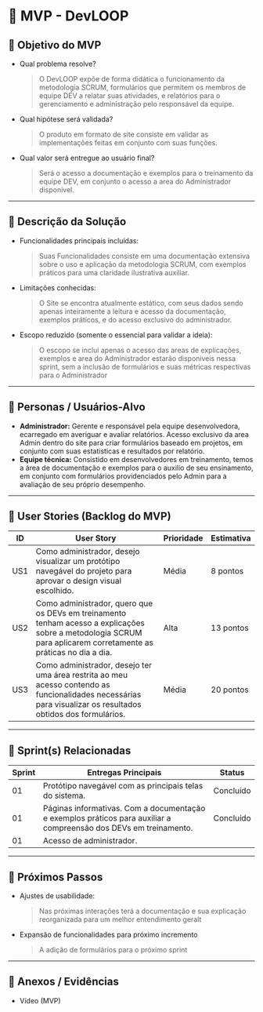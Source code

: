 
# 📌 MVP - DevLOOP

## 🎯 Objetivo do MVP
- Qual problema resolve?
    > O DevLOOP expõe de forma didática o funcionamento da metodologia SCRUM, formulários que permitem os membros de equipe DEV a relatar suas atividades, e relatórios para o gerenciamento e administração pelo responsável da equipe.

- Qual hipótese será validada?
    > O produto em formato de site consiste em validar as implementações feitas em conjunto com suas funções.

- Qual valor será entregue ao usuário final?
    > Será o acesso a documentação e exemplos para o treinamento da equipe DEV, em conjunto o acesso a area do Administrador disponivel.

---

## 📝 Descrição da Solução
- Funcionalidades principais incluídas:
   > Suas Funcionalidades consiste em uma documentação extensiva sobre o uso e aplicação da metodologia SCRUM, com exemplos práticos para uma claridade ilustrativa auxiliar.

- Limitações conhecidas:
   > O Site se encontra atualmente estático, com seus dados sendo apenas inteiramente a leitura e acesso da documentação, exemplos práticos, e do acesso exclusivo do administrador.

- Escopo reduzido (somente o essencial para validar a ideia):
   > O escopo se inclui apenas o acesso das areas de explicações, exemplos e area do Administrador estarão disponiveis nessa sprint, sem a inclusão de formulários e suas métricas respectivas para o Administrador

---

## 👥 Personas / Usuários-Alvo
- **Administrador:** Gerente e responsável pela equipe desenvolvedora, ecarregado em averiguar e avaliar relatórios. Acesso exclusivo da area Admin dentro do site para criar formulários baseado em projetos, em conjunto com suas estatisticas e resultados por relatório.
- **Equipe técnica:** Consistido em desenvolvedores em treinamento, temos a área de documentação e exemplos para o auxilio de seu ensinamento, em conjunto com formulários providenciados pelo Admin para a avaliação de seu próprio desempenho.  

---

## 🔑 User Stories (Backlog do MVP)
| ID  | User Story                                                                                                                                                               | Prioridade | Estimativa |
|-----|--------------------------------------------------------------------------------------------------------------------------------------------------------------------------|------------|------------|
| US1 | Como administrador, desejo visualizar um protótipo navegável do projeto para aprovar o design visual escolhido.                                                          | Média      | 8 pontos   |
| US2 | Como administrador, quero que os DEVs em treinamento tenham acesso a explicações sobre a metodologia SCRUM para aplicarem corretamente as práticas no dia a dia.         | Alta       | 13 pontos  |
| US3 | Como administrador, desejo ter uma área restrita ao meu acesso contendo as funcionalidades necessárias para visualizar os resultados obtidos dos formulários.            | Média      | 20 pontos  |
---

## 📅 Sprint(s) Relacionadas
| Sprint | Entregas Principais                                                                                                | Status    |
|--------|--------------------------------------------------------------------------------------------------------------------|-----------|
| 01     | Protótipo navegável com as principais telas do sistema.	                                                          | Concluído |
| 01     | Páginas informativas. Com a documentação e exemplos práticos para auxiliar a compreensão dos DEVs em treinamento.	| Concluído |
| 01     | Acesso de administrador.	                                                                                          |           |

---

## 🚀 Próximos Passos
- Ajustes de usabilidade:
   > Nas próximas interações terá a documentação e sua explicação reorganizada para um melhor entendimento geralt
- Expansão de funcionalidades para próximo incremento  
   > A adição de formulários para o próximo sprint
---

## 📂 Anexos / Evidências
- Vídeo (MVP)  
